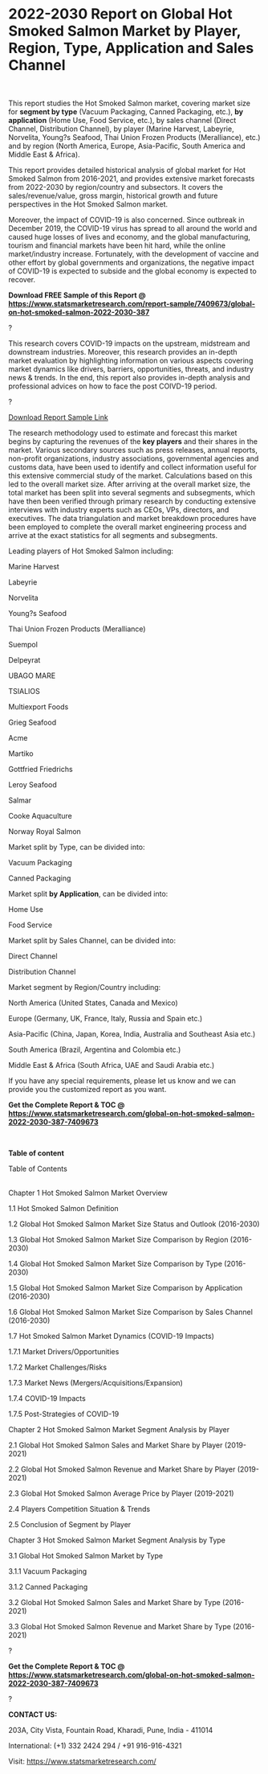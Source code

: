 <h1>2022-2030 Report on Global Hot Smoked Salmon Market by Player, Region, Type, Application and Sales Channel</h1><br/><p>This report studies the Hot Smoked Salmon market, covering market size for <strong>segment by type</strong> (Vacuum Packaging, Canned Packaging, etc.), <strong>by application</strong> (Home Use, Food Service, etc.), by sales channel (Direct Channel, Distribution Channel), by player (Marine Harvest, Labeyrie, Norvelita, Young?s Seafood, Thai Union Frozen Products (Meralliance), etc.) and by region (North America, Europe, Asia-Pacific, South America and Middle East & Africa).</p>
 
 
 
 <p>This report provides detailed historical analysis of global market for Hot Smoked Salmon from 2016-2021, and provides extensive market forecasts from 2022-2030 by region/country and subsectors. It covers the sales/revenue/value, gross margin, historical growth and future perspectives in the Hot Smoked Salmon market.</p>
 
 
 
 <p>Moreover, the impact of COVID-19 is also concerned. Since outbreak in December 2019, the COVID-19 virus has spread to all around the world and caused huge losses of lives and economy, and the global manufacturing, tourism and financial markets have been hit hard, while the online market/industry increase. Fortunately, with the development of vaccine and other effort by global governments and organizations, the negative impact of COVID-19 is expected to subside and the global economy is expected to recover.</p>
 
 
 
 <div><b>Download FREE Sample of this Report @ <a href="https://www.statsmarketresearch.com/download-free-sample/7409673/global-on-hot-smoked-salmon-2022-2030-387">https://www.statsmarketresearch.com/report-sample/7409673/global-on-hot-smoked-salmon-2022-2030-387</a></b></div>
 
 
 
 <p>? </p>
 
 
 
 <p>This research covers COVID-19 impacts on the upstream, midstream and downstream industries. Moreover, this research provides an in-depth market evaluation by highlighting information on various aspects covering market dynamics like drivers, barriers, opportunities, threats, and industry news & trends. In the end, this report also provides in-depth analysis and professional advices on how to face the post COIVD-19 period.</p>
 
 
 
 <p>? </p>
 
 
 
 <p><a href="https://www.statsmarketresearch.com/download-free-sample/7409673/global-on-hot-smoked-salmon-2022-2030-387">Download Report Sample Link</a></p>
 
 
 
 <p>The research methodology used to estimate and forecast this market begins by capturing the revenues of the <strong>key players</strong> and their shares in the market. Various secondary sources such as press releases, annual reports, non-profit organizations, industry associations, governmental agencies and customs data, have been used to identify and collect information useful for this extensive commercial study of the market. Calculations based on this led to the overall market size. After arriving at the overall market size, the total market has been split into several segments and subsegments, which have then been verified through primary research by conducting extensive interviews with industry experts such as CEOs, VPs, directors, and executives. The data triangulation and market breakdown procedures have been employed to complete the overall market engineering process and arrive at the exact statistics for all segments and subsegments.</p>
 
 
 
 <p>Leading players of Hot Smoked Salmon including:</p>
 
 
 
 <p>Marine Harvest</p>
 
 
 
 <p>Labeyrie</p>
 
 
 
 <p>Norvelita</p>
 
 
 
 <p>Young?s Seafood</p>
 
 
 
 <p>Thai Union Frozen Products (Meralliance)</p>
 
 
 
 <p>Suempol</p>
 
 
 
 <p>Delpeyrat</p>
 
 
 
 <p>UBAGO MARE</p>
 
 
 
 <p>TSIALIOS</p>
 
 
 
 <p>Multiexport Foods</p>
 
 
 
 <p>Grieg Seafood</p>
 
 
 
 <p>Acme</p>
 
 
 
 <p>Martiko</p>
 
 
 
 <p>Gottfried Friedrichs</p>
 
 
 
 <p>Leroy Seafood</p>
 
 
 
 <p>Salmar</p>
 
 
 
 <p>Cooke Aquaculture</p>
 
 
 
 <p>Norway Royal Salmon</p>
 
 
 
 <p>Market split by Type, can be divided into:</p>
 
 
 
 <p>Vacuum Packaging</p>
 
 
 
 <p>Canned Packaging</p>
 
 
 
 <p>Market split <strong>by Application</strong>, can be divided into:</p>
 
 
 
 <p>Home Use</p>
 
 
 
 <p>Food Service</p>
 
 
 
 <p>Market split by Sales Channel, can be divided into:</p>
 
 
 
 <p>Direct Channel</p>
 
 
 
 <p>Distribution Channel</p>
 
 
 
 <p>Market segment by Region/Country including:</p>
 
 
 
 <p>North America (United States, Canada and Mexico)</p>
 
 
 
 <p>Europe (Germany, UK, France, Italy, Russia and Spain etc.)</p>
 
 
 
 <p>Asia-Pacific (China, Japan, Korea, India, Australia and Southeast Asia etc.)</p>
 
 
 
 <p>South America (Brazil, Argentina and Colombia etc.)</p>
 
 
 
 <p>Middle East & Africa (South Africa, UAE and Saudi Arabia etc.)</p>
 
 
 
 <p>If you have any special requirements, please let us know and we can provide you the customized report as you want.</p>
 
 
 
 <div><b>Get the Complete Report & TOC @ <a href="https://www.statsmarketresearch.com/global-on-hot-smoked-salmon-2022-2030-387-7409673">https://www.statsmarketresearch.com/global-on-hot-smoked-salmon-2022-2030-387-7409673</a></b></div>
 
 
 
 <p><br />
 
 <b>Table of content</b></p>
 
 
 
 <p>Table of Contents<br />
 
 <br />
 
 Chapter 1 Hot Smoked Salmon Market Overview<br />
 
 1.1 Hot Smoked Salmon Definition<br />
 
 1.2 Global Hot Smoked Salmon Market Size Status and Outlook (2016-2030)<br />
 
 1.3 Global Hot Smoked Salmon Market Size Comparison by Region (2016-2030)<br />
 
 1.4 Global Hot Smoked Salmon Market Size Comparison by Type (2016-2030)<br />
 
 1.5 Global Hot Smoked Salmon Market Size Comparison by Application (2016-2030)<br />
 
 1.6 Global Hot Smoked Salmon Market Size Comparison by Sales Channel (2016-2030)<br />
 
 1.7 Hot Smoked Salmon Market Dynamics (COVID-19 Impacts)<br />
 
 1.7.1 Market Drivers/Opportunities<br />
 
 1.7.2 Market Challenges/Risks<br />
 
 1.7.3 Market News (Mergers/Acquisitions/Expansion)<br />
 
 1.7.4 COVID-19 Impacts<br />
 
 1.7.5 Post-Strategies of COVID-19<br />
 
 Chapter 2 Hot Smoked Salmon Market Segment Analysis by Player<br />
 
 2.1 Global Hot Smoked Salmon Sales and Market Share by Player (2019-2021)<br />
 
 2.2 Global Hot Smoked Salmon Revenue and Market Share by Player (2019-2021)<br />
 
 2.3 Global Hot Smoked Salmon Average Price by Player (2019-2021)<br />
 
 2.4 Players Competition Situation & Trends<br />
 
 2.5 Conclusion of Segment by Player<br />
 
 Chapter 3 Hot Smoked Salmon Market Segment Analysis by Type<br />
 
 3.1 Global Hot Smoked Salmon Market by Type<br />
 
 3.1.1 Vacuum Packaging<br />
 
 3.1.2 Canned Packaging<br />
 
 3.2 Global Hot Smoked Salmon Sales and Market Share by Type (2016-2021)<br />
 
 3.3 Global Hot Smoked Salmon Revenue and Market Share by Type (2016-2021)<br />
 
 ? </p>
 
 
 
 <div><b>Get the Complete Report & TOC @ <a href="https://www.statsmarketresearch.com/global-on-hot-smoked-salmon-2022-2030-387-7409673">https://www.statsmarketresearch.com/global-on-hot-smoked-salmon-2022-2030-387-7409673</a></b></div>
 
 
 
 <p>? </p>
 
 
 
 <p><b>CONTACT US:</b><br />
 
 203A, City Vista, Fountain Road, Kharadi, Pune, India - 411014<br />
 
 International: (+1) 332 2424 294 / +91 916-916-4321<br />
 
 Visit: <a href="https://www.statsmarketresearch.com/">https://www.statsmarketresearch.com/</a></p>